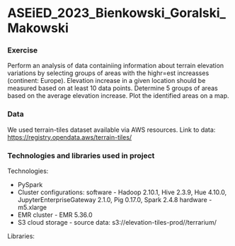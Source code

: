 # ASEiED_2023_Bienkowski_Goralski_Makowski

### Exercise
Perform an analysis of data containiing information about terrain elevation variations by selecting groups of areas with the highr=est increasses (continent: Europe). Elevation increase in a given location should be measured based on at least 10 data points. Determine 5 groups of areas based on the average elevation increase. Plot the identified areas on a map.

### Data
We used terrain-tiles dataset available via AWS resources. Link to data: https://registry.opendata.aws/terrain-tiles/

### Technologies and libraries used in project
Technologies: 
- PySpark
- Cluster configurations:
  software - Hadoop 2.10.1, Hive 2.3.9, Hue 4.10.0, JupyterEnterpriseGateway 2.1.0, Pig 0.17.0, Spark 2.4.8
  hardware - m5.xlarge
- EMR cluster - EMR 5.36.0
- S3 cloud storage - source data: s3://elevation-tiles-prod//terrarium/

Libraries:
